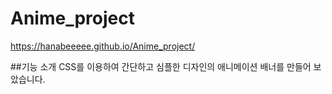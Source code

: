 # Anime_project
https://hanabeeeee.github.io/Anime_project/


##기능 소개
CSS를 이용하여 간단하고 심플한 디자인의 애니메이션 배너를 만들어 보았습니다.
